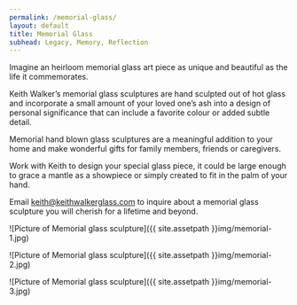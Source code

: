 ```yaml
---
permalink: /memorial-glass/
layout: default
title: Memorial Glass
subhead: Legacy, Memory, Reflection
---
```


Imagine an heirloom memorial glass art piece as unique and beautiful as the life it commemorates.

Keith Walker’s memorial glass sculptures are hand sculpted out of hot glass and incorporate a small amount of your loved one’s ash into a design of personal significance that can include a favorite colour or added subtle detail.

Memorial hand blown glass sculptures are a meaningful addition to your home and make wonderful gifts for family members, friends or caregivers.

Work with Keith to design your special glass piece, it could be large enough to grace a mantle as a showpiece or simply created to fit in the palm of your hand.

Email <keith@keithwalkerglass.com> to inquire about a memorial glass sculpture you will cherish for a lifetime and beyond.


![Picture of Memorial glass sculpture]({{ site.assetpath }}img/memorial-1.jpg)

![Picture of Memorial glass sculpture]({{ site.assetpath }}img/memorial-2.jpg)

![Picture of Memorial glass sculpture]({{ site.assetpath }}img/memorial-3.jpg)
